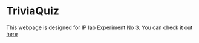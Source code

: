 # TriviaQuiz
This webpage is designed for IP lab Experiment No 3.
You can check it out [here](https://msid01.github.io/TriviaQuiz/)
